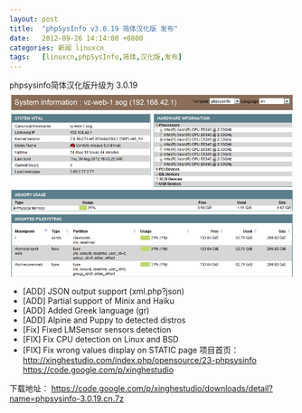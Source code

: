 ```yaml
---
layout: post
title:	"phpSysInfo v3.0.19 简体汉化版 发布"
date:	2012-09-26 14:14:00 +0800 
categories:	新闻 linuxcn 
tags:	[linuxcn,phpSysInfo,简体,汉化版,发布]
---
```



phpsysinfo简体汉化版升级为 3.0.19
![](/Asserts/Images/album/201209/24/195053rejjqqovlsfrzf5v.png)
 - [ADD] JSON output support (xml.php?json)
 - [ADD] Partial support of Minix and Haiku
 - [ADD] Added Greek language (gr)
 - [ADD] Alpine and Puppy to detected distros
 - [Fix] Fixed LMSensor sensors detection 
 - [FIX] Fix CPU detection on Linux and BSD
 - [FIX] Fix wrong values display on STATIC page 
项目首页：  
<http://xinghestudio.com/index.php/opensource/23-phpsysinfo>
<https://code.google.com/p/xinghestudio>
 
下载地址：
<https://code.google.com/p/xinghestudio/downloads/detail?name=phpsysinfo-3.0.19.cn.7z>
